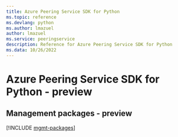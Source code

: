 ```yaml
---
title: Azure Peering Service SDK for Python
ms.topic: reference
ms.devlang: python
ms.author: lmazuel
author: lmazuel
ms.service: peeringservice
description: Reference for Azure Peering Service SDK for Python
ms.data: 10/26/2022
---
```

# Azure Peering Service SDK for Python - preview

## Management packages - preview
[!INCLUDE [mgmt-packages](peering-service-mgmt-index.md)]
